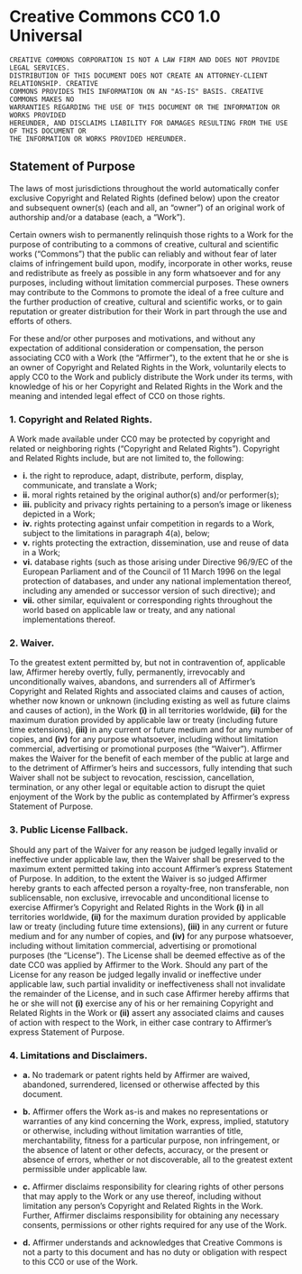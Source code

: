 Creative Commons CC0 1.0 Universal
=================================

    CREATIVE COMMONS CORPORATION IS NOT A LAW FIRM AND DOES NOT PROVIDE LEGAL SERVICES.
    DISTRIBUTION OF THIS DOCUMENT DOES NOT CREATE AN ATTORNEY-CLIENT RELATIONSHIP. CREATIVE
    COMMONS PROVIDES THIS INFORMATION ON AN "AS-IS" BASIS. CREATIVE COMMONS MAKES NO
    WARRANTIES REGARDING THE USE OF THIS DOCUMENT OR THE INFORMATION OR WORKS PROVIDED
    HEREUNDER, AND DISCLAIMS LIABILITY FOR DAMAGES RESULTING FROM THE USE OF THIS DOCUMENT OR
    THE INFORMATION OR WORKS PROVIDED HEREUNDER.

## Statement of Purpose

The laws of most jurisdictions throughout the world automatically confer
exclusive Copyright and Related Rights (defined below) upon the creator and
subsequent owner(s) (each and all, an “owner”) of an original work of
authorship and/or a database (each, a “Work”).

Certain owners wish to permanently relinquish those rights to a Work for the
purpose of contributing to a commons of creative, cultural and scientific works
(“Commons”) that the public can reliably and without fear of later claims of
infringement build upon, modify, incorporate in other works, reuse and
redistribute as freely as possible in any form whatsoever and for any purposes,
including without limitation commercial purposes.  These owners may contribute
to the Commons to promote the ideal of a free culture and the further
production of creative, cultural and scientific works, or to gain reputation or
greater distribution for their Work in part through the use and efforts of
others.

For these and/or other purposes and motivations, and without any expectation of
additional consideration or compensation, the person associating CC0 with a
Work (the “Affirmer”), to the extent that he or she is an owner of Copyright
and Related Rights in the Work, voluntarily elects to apply CC0 to the Work and
publicly distribute the Work under its terms, with knowledge of his or her
Copyright and Related Rights in the Work and the meaning and intended legal
effect of CC0 on those rights.

### 1. Copyright and Related Rights.

A Work made available under CC0 may be protected by copyright and related or
neighboring rights (“Copyright and Related Rights”). Copyright and Related
Rights include, but are not limited to, the following:

*   **i.** the right to reproduce, adapt, distribute, perform, display,
           communicate, and translate a Work;
*  **ii.** moral rights retained by the original author(s) and/or performer(s);
* **iii.** publicity and privacy rights pertaining to a person’s image or
           likeness depicted in a Work;
*  **iv.** rights protecting against unfair competition in regards to a Work,
           subject to the limitations in paragraph 4(a), below;
*   **v.** rights protecting the extraction, dissemination, use and reuse of
           data in a Work;
*  **vi.** database rights (such as those arising under Directive 96/9/EC of the
           European Parliament and of the Council of 11 March 1996 on the legal
           protection of databases, and under any national implementation thereof,
           including any amended or successor version of such directive); and
* **vii.** other similar, equivalent or corresponding rights throughout the
           world based on applicable law or treaty, and any national implementations
           thereof.

### 2. Waiver.

To the greatest extent permitted by, but not in contravention of, applicable
law, Affirmer hereby overtly, fully, permanently, irrevocably and
unconditionally waives, abandons, and surrenders all of Affirmer’s Copyright and
Related Rights and associated claims and causes of action, whether now known or
unknown (including existing as well as future claims and causes of action), in
the Work **(i)** in all territories worldwide, **(ii)** for the maximum duration
provided by applicable law or treaty (including future time extensions),
**(iii)** in any current or future medium and for any number of copies, and
**(iv)** for any purpose whatsoever, including without limitation commercial,
advertising or promotional purposes (the “Waiver”). Affirmer makes the Waiver
for the benefit of each member of the public at large and to the detriment of
Affirmer’s heirs and successors, fully intending that such Waiver shall not be
subject to revocation, rescission, cancellation, termination, or any other legal
or equitable action to disrupt the quiet enjoyment of the Work by the public as
contemplated by Affirmer’s express Statement of Purpose.

### 3. Public License Fallback.

Should any part of the Waiver for any reason be judged legally invalid or
ineffective under applicable law, then the Waiver shall be preserved to the
maximum extent permitted taking into account Affirmer’s express Statement of
Purpose. In addition, to the extent the Waiver is so judged Affirmer hereby
grants to each affected person a royalty-free, non transferable, non
sublicensable, non exclusive, irrevocable and unconditional license to exercise
Affirmer’s Copyright and Related Rights in the Work **(i)** in all territories
worldwide, **(ii)** for the maximum duration provided by applicable law or
treaty (including future time extensions), **(iii)** in any current or future
medium and for any number of copies, and **(iv)** for any purpose whatsoever,
including without limitation commercial, advertising or promotional purposes
(the “License”). The License shall be deemed effective as of the date CC0 was
applied by Affirmer to the Work. Should any part of the License for any reason
be judged legally invalid or ineffective under applicable law, such partial
invalidity or ineffectiveness shall not invalidate the remainder of the License,
and in such case Affirmer hereby affirms that he or she will not **(i)**
exercise any of his or her remaining Copyright and Related Rights in the Work or
**(ii)** assert any associated claims and causes of action with respect to the
Work, in either case contrary to Affirmer’s express Statement of Purpose.

### 4. Limitations and Disclaimers.

* **a.** No trademark or patent rights held by Affirmer are waived, abandoned,
         surrendered, licensed or otherwise affected by this document.

* **b.** Affirmer offers the Work as-is and makes no representations or
         warranties of any kind concerning the Work, express, implied, statutory or
         otherwise, including without limitation warranties of title, merchantability,
         fitness for a particular purpose, non infringement, or the absence of latent
         or other defects, accuracy, or the present or absence of errors, whether or
         not discoverable, all to the greatest extent permissible under applicable law.

* **c.** Affirmer disclaims responsibility for clearing rights of other persons
         that may apply to the Work or any use thereof, including without limitation
         any person’s Copyright and Related Rights in the Work. Further, Affirmer
         disclaims responsibility for obtaining any necessary consents, permissions or
         other rights required for any use of the Work.

* **d.** Affirmer understands and acknowledges that Creative Commons is not a
         party to this document and has no duty or obligation with respect to this CC0
         or use of the Work.
